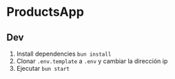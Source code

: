 # ProductsApp

## Dev

1. Install dependencies `bun install`
2. Clonar `.env.template` a `.env` y cambiar la dirección ip
3. Ejecutar `bun start`